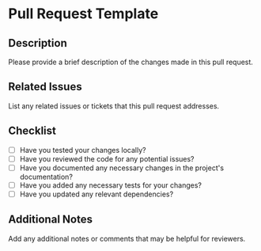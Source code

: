 # Pull Request Template

## Description
Please provide a brief description of the changes made in this pull request.

## Related Issues
List any related issues or tickets that this pull request addresses.

## Checklist
- [ ] Have you tested your changes locally?
- [ ] Have you reviewed the code for any potential issues?
- [ ] Have you documented any necessary changes in the project's documentation?
- [ ] Have you added any necessary tests for your changes?
- [ ] Have you updated any relevant dependencies?

## Additional Notes
Add any additional notes or comments that may be helpful for reviewers.
